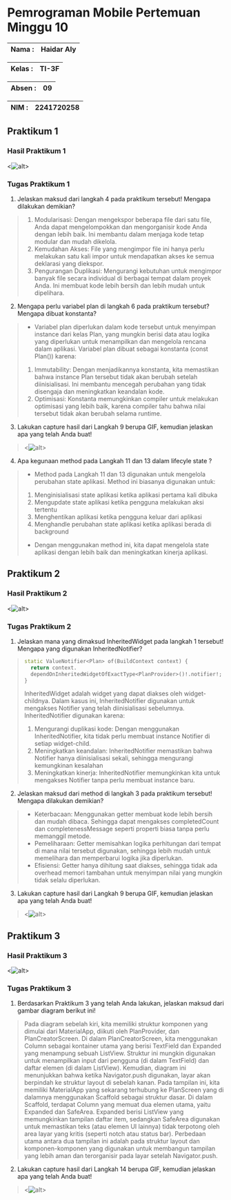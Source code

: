 # **Pemrograman Mobile Pertemuan Minggu 10**

| Nama  :   | Haidar Aly |
| :--------: | :-------: |

| Kelas :  | TI-3F    |
| :--------: | :-------: |

| Absen : |  09  |
| :--------: | :-------: |

| NIM   :  | 2241720258   |
| :--------: | :-------: |

## **Praktikum 1**

### Hasil Praktikum 1
<![alt](assets/)>

### Tugas Praktikum 1

1. Jelaskan maksud dari langkah 4 pada praktikum tersebut! Mengapa dilakukan demikian?
> 1. Modularisasi: Dengan mengekspor beberapa file dari satu file, Anda dapat mengelompokkan dan mengorganisir kode Anda dengan lebih baik. Ini membantu dalam menjaga kode tetap modular dan mudah dikelola.
> 2. Kemudahan Akses: File yang mengimpor file ini hanya perlu melakukan satu kali impor untuk mendapatkan akses ke semua deklarasi yang diekspor.
> 3. Pengurangan Duplikasi: Mengurangi kebutuhan untuk mengimpor banyak file secara individual di berbagai tempat dalam proyek Anda. Ini membuat kode lebih bersih dan lebih mudah untuk dipelihara.

2. Mengapa perlu variabel plan di langkah 6 pada praktikum tersebut? Mengapa dibuat konstanta?
> - Variabel plan diperlukan dalam kode tersebut untuk menyimpan instance dari kelas Plan, yang mungkin berisi data atau logika yang diperlukan untuk menampilkan dan mengelola rencana dalam aplikasi. Variabel plan dibuat sebagai konstanta (const Plan()) karena: 
> 1. Immutability: Dengan menjadikannya konstanta, kita memastikan bahwa instance Plan tersebut tidak akan berubah setelah diinisialisasi. Ini membantu mencegah perubahan yang tidak disengaja dan meningkatkan keandalan kode.
> 2. Optimisasi: Konstanta memungkinkan compiler untuk melakukan optimisasi yang lebih baik, karena compiler tahu bahwa nilai tersebut tidak akan berubah selama runtime.

3. Lakukan capture hasil dari Langkah 9 berupa GIF, kemudian jelaskan apa yang telah Anda buat!
> <![alt](assets/)>

4. Apa kegunaan method pada Langkah 11 dan 13 dalam lifecyle state ?
> - Method pada Langkah 11 dan 13 digunakan untuk mengelola perubahan state aplikasi. Method ini biasanya digunakan untuk:
> 1. Menginisialisasi state aplikasi ketika aplikasi pertama kali dibuka
> 2. Mengupdate state aplikasi ketika pengguna melakukan aksi tertentu
> 3. Menghentikan aplikasi ketika pengguna keluar dari aplikasi
> 4. Menghandle perubahan state aplikasi ketika aplikasi berada di background
> - Dengan menggunakan method ini, kita dapat mengelola state aplikasi dengan lebih baik dan meningkatkan kinerja aplikasi.

## **Praktikum 2**

### Hasil Praktikum 2
<![alt](assets/)>

### Tugas Praktikum 2

1. Jelaskan mana yang dimaksud InheritedWidget pada langkah 1 tersebut! Mengapa yang digunakan InheritedNotifier?
> ```dart
> static ValueNotifier<Plan> of(BuildContext context) {
>   return context.
>   dependOnInheritedWidgetOfExactType<PlanProvider>()!.notifier!;
> }
> ```
> InheritedWidget adalah widget yang dapat diakses oleh widget-childnya. Dalam kasus ini, InheritedNotifier digunakan untuk mengakses Notifier yang telah diinisialisasi sebelumnya. InheritedNotifier digunakan karena:
> 1. Mengurangi duplikasi kode: Dengan menggunakan InheritedNotifier, kita tidak perlu membuat instance Notifier di setiap widget-child.
> 2. Meningkatkan keandalan: InheritedNotifier memastikan bahwa Notifier hanya diinisialisasi sekali, sehingga mengurangi kemungkinan kesalahan
> 3. Meningkatkan kinerja: InheritedNotifier memungkinkan kita untuk mengakses Notifier tanpa perlu membuat instance baru.

2. Jelaskan maksud dari method di langkah 3 pada praktikum tersebut! Mengapa dilakukan demikian?
> - Keterbacaan: Menggunakan getter membuat kode lebih bersih dan mudah dibaca. Sehingga dapat mengakses completedCount dan completenessMessage seperti properti biasa tanpa perlu memanggil metode.
> - Pemeliharaan: Getter memisahkan logika perhitungan dari tempat di mana nilai tersebut digunakan, sehingga lebih mudah untuk memelihara dan memperbarui logika jika diperlukan.
> - Efisiensi: Getter hanya dihitung saat diakses, sehingga tidak ada overhead memori tambahan untuk menyimpan nilai yang mungkin tidak selalu diperlukan.

3. Lakukan capture hasil dari Langkah 9 berupa GIF, kemudian jelaskan apa yang telah Anda buat!
> <![alt](assets/)>

## **Praktikum 3**

### Hasil Praktikum 3
<![alt](assets/)>

### Tugas Praktikum 3

1. Berdasarkan Praktikum 3 yang telah Anda lakukan, jelaskan maksud dari gambar diagram berikut ini!
> Pada diagram sebelah kiri, kita memiliki struktur komponen yang dimulai dari MaterialApp, diikuti oleh PlanProvider, dan PlanCreatorScreen. Di dalam PlanCreatorScreen, kita menggunakan Column sebagai kontainer utama yang berisi TextField dan Expanded yang menampung sebuah ListView. Struktur ini mungkin digunakan untuk menampilkan input dari pengguna (di dalam TextField) dan daftar elemen (di dalam ListView).
> Kemudian, diagram ini menunjukkan bahwa ketika Navigator.push digunakan, layar akan berpindah ke struktur layout di sebelah kanan. Pada tampilan ini, kita memiliki MaterialApp yang sekarang terhubung ke PlanScreen yang di dalamnya menggunakan Scaffold sebagai struktur dasar. Di dalam Scaffold, terdapat Column yang memuat dua elemen utama, yaitu Expanded dan SafeArea. Expanded berisi ListView yang memungkinkan tampilan daftar item, sedangkan SafeArea digunakan untuk memastikan teks (atau elemen UI lainnya) tidak terpotong oleh area layar yang kritis (seperti notch atau status bar).
> Perbedaan utama antara dua tampilan ini adalah pada struktur layout dan komponen-komponen yang digunakan untuk membangun tampilan yang lebih aman dan terorganisir pada layar setelah Navigator.push.

2. Lakukan capture hasil dari Langkah 14 berupa GIF, kemudian jelaskan apa yang telah Anda buat!
> <![alt](assets/)>